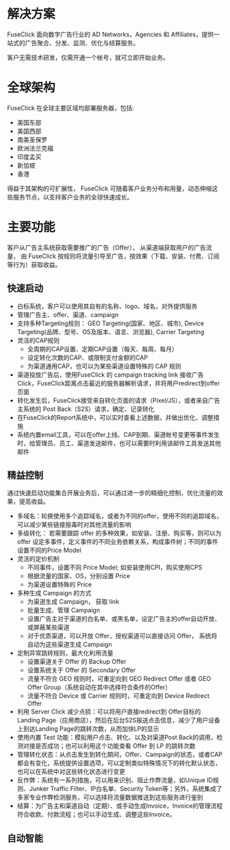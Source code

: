 # 解决方案
FuseClick 面向数字广告行业的 AD Networks，Agencies 和 Affiliates，提供一站式的广告聚合、分发、监测、优化与结算服务。

客户无需技术研发，仅需开通一个帐号，就可立即开始业务。

# 全球架构
FuseClick 在全球主要区域均部署服务器，包括:
* 美国东部
* 美国西部
* 南美圣保罗
* 欧洲法兰克福
* 印度孟买
* 新加坡
* 香港

得益于其架构的可扩展性， FuseClick 可随着客户业务分布和用量，动态伸缩这些服务节点，以支持客户业务的全球快速成长。

# 主要功能
客户从广告主系统获取需要推广的广告（Offer）， 从渠道端获取用户的广告流量， 由 FuseClick 按规则将流量引导至广告，按效果（下载、安装、付费、订阅等行为）获取收益。

## 快速启动
* 白标系统，客户可以使用其自有的名称、logo、域名，对外提供服务
* 管理广告主、offer、渠道、campaign
* 支持多种Targeting规则： GEO Targeting(国家、地区、城市), Device Targeting(品牌、型号、OS及版本、语言、浏览器), Carrier Targeting
* 灵活的CAP规则
    * 全周期的CAP设置、定期CAP设置（每天、每周、每月）
    * 设定转化次数的CAP、或限制支付金额的CAP
    * 为渠道通用CAP，也可以为某些渠道设置特殊的 CAP 规则 
* 渠道投放广告后，使用FuseClick 的 campaign tracking link 接收广告Click，FuseClick距离点击最近的服务器解析请求，并将用户redirect到offer页面
* 转化发生后，FuseClick接受来自转化页面的请求（Pixel/JS），或者来自广告主系统的 Post Back（S2S）请求，确定、记录转化
* 在FuseClick的Report系统中，可以实时查看上述数据，并做出优化、调整措施
* 系统内置email工具，可以在offer上线、CAP到期、渠道帐号变更等事件发生时，给管理员、员工、渠道发送邮件，也可以需要时利用该邮件工具发送其他邮件

## 精益控制
通过快速启动功能集合开展业务后，可以通过进一步的精细化控制，优化流量的效果，提高收益。
* 多域名：轮换使用多个追踪域名，或者为不同的offer，使用不同的追踪域名，可以减少某些链接报毒时对其他流量的影响
* 多级转化： 若需要跟踪 offer 的多种效果，如安装、注册、购买等，则可以为 offer 设定多事件，定义事件的不同业务依赖关系，构成事件树；不同的事件设置不同的Price Model
* 灵活的定价机制
    * 不同事件，设置不同 Price Model; 如安装使用CPI，购买使用CPS
    * 根据流量的国家、OS，分别设置 Price
    * 为渠道设置特殊的 Price
* 多种生成 Campaign 的方式
    * 为渠道生成 Campaign， 获取 link
    * 批量生成、管理 Campaign
    * 设置广告主对于渠道的白名单、或黑名单，设定广告主的offer自动开放、或屏蔽某些渠道
    * 对于优质渠道，可以开放 Offer，授权渠道可以直接访问 Offer， 系统将自动为这些渠道生成 Campaign
* 定制异常跳转规则，最大化利用流量
    * 设置渠道关于 Offer 的 Backup Offer
    * 设置系统关于 Offer 的 Secondary Offer
    * 流量不符合 GEO 规则时，可重定向到 GEO Redirect Offer 或者 GEO Offer Group（系统自动在其中选择符合条件的Offer）
    * 流量不符合 Device 或 Carrier 规则时，可重定向到 Device Redirect Offer
* 利用 Server Click 减少点损：可以将用户直接redirect到 Offer目标的 Landing Page（应用商店），然后在后台S2S报送点击信息，减少了用户设备上到达Landing Page的跳转次数，从而加快LP的显示
* 使用内置 Test 功能：模拟用户点击、转化、以及对渠道Post Back的调用，检测对接是否成功；也可以利用这个功能查看 Offer 到 LP 的跳转次数
* 管理转化状态：从点击发生到转化期间，Offer、Campaign的状态，或者CAP都会有变化，系统提供设置选项，可以定制类似特殊情况下的转化默认状态，也可以在系统中对这些转化状态进行变更
* 反作弊：系统有一系列措施，可以用来识别、阻止作弊流量，如Unique ID规则、Junker Traffic Filter、IP白名单、Security Token等；另外，系统集成了多家专业作弊检测服务，可以选择将流量数据推送到这些服务进行鉴别
* 结算：为广告主和渠道自动（定期）、或手动生成Invoice，Invoice的管理流程符合收款、付款流程；也可以手动生成、调整这些Invoice。

## 自动智能


